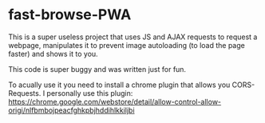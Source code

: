 # fast-browse-PWA
This is a super useless project that uses JS and AJAX requests to request a webpage, manipulates it to prevent image autoloading (to load the page faster) and shows it to you.

This code is super buggy and was written just for fun.

To acually use it you need to install a chrome plugin that allows you CORS-Requests. I personally use this plugin: https://chrome.google.com/webstore/detail/allow-control-allow-origi/nlfbmbojpeacfghkpbjhddihlkkiljbi